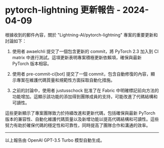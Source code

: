 # pytorch-lightning 更新報告 - 2024-04-09

根據收到的郵件內容，關於 "Lightning-AI/pytorch-lightning" 專案的重要更新和討論如下：



1. 使用者 awaelchli 提交了一個包含更新的 commit，將 PyTorch 2.3 加入到 CI matrix 中進行測試。這項更新表明專案積極更新依賴項，確保與最新 PyTorch 版本相容。



2. 使用者 pre-commit-ci[bot] 提交了一個 commit，包含自動修復的內容，顯示專案在維護代碼質量和規範性方面採取自動化措施。



3. 之前的討論中，使用者 justusschock 批准了在 Fabric 中明確標記前向方法的功能增加。這顯示該功能的添加得到團隊成員的支持，可能改進了代碼結構和可讀性。



這些更新顯示了專案團隊致力於持續改進和更新代碼，包括確保與最新 PyTorch 版本的兼容性、自動化維護代碼質量以及新增功能以提高代碼結構和可讀性。這些努力有助於確保代碼的穩定性和可靠性，同時提高了團隊合作和溝通的效率。



---



以上報告由 OpenAI GPT-3.5 Turbo 模型自動生成。